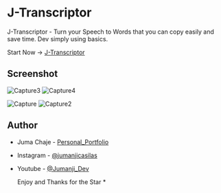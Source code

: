 # J-Transcriptor
J-Transcriptor - Turn your Speech to Words that you can copy easily and save time. 
Dev simply using basics.

Start Now -> [J-Transcriptor](https://jumanjigobez.github.io/J-Transcriptor)

## Screenshot
![Capture3](https://github.com/user-attachments/assets/ce1730d3-1c37-42c4-af21-a8d57675807f)
![Capture4](https://github.com/user-attachments/assets/588b0584-695d-4533-824b-2d31aa5fe8ed)

![Capture](https://github.com/user-attachments/assets/423f499d-9432-48a2-b3ad-acbbb12d45eb)  ![Capture2](https://github.com/user-attachments/assets/16208006-8a33-4263-9591-f746c5efcdfb)

## Author
- Juma Chaje - [Personal_Portfolio](https://jumanjigobez.github.io/personal_portfolio)
- Instagram - [@jumanjicasilas](https://instagram.com/@jumanjicasilas)
- Youtube - [@Jumanji_Dev](https://youtube.com/@Jumanji_Dev)

  Enjoy and Thanks for the Star *
